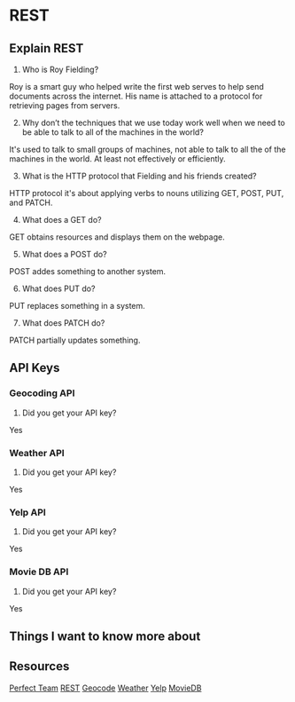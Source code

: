 # REST

## Explain REST

1. Who is Roy Fielding?

Roy is a smart guy who helped write the first web serves to help send documents across the internet. His name is attached to a protocol for retrieving pages from servers.

2. Why don’t the techniques that we use today work well when we need to be able to talk to all of the machines in the world?

It's used to talk to small groups of machines, not able to talk to all the of the machines in the world. At least not effectively or efficiently.

3. What is the HTTP protocol that Fielding and his friends created?

HTTP protocol it's about applying verbs to nouns utilizing GET, POST, PUT, and PATCH.

4. What does a GET do?

GET obtains resources and displays them on the webpage.

5. What does a POST do?

POST addes something to another system.

6. What does PUT do?

PUT replaces something in a system.

7. What does PATCH do?

PATCH partially updates something.

## API Keys

### Geocoding API

1. Did you get your API key?

Yes

### Weather API

1. Did you get your API key?

Yes

### Yelp API

1. Did you get your API key?

Yes

### Movie DB API

1. Did you get your API key?

Yes

## Things I want to know more about

## Resources

[Perfect Team](https://www.google.com/amp/mobile.nytimes.com/2016/02/28/magazine/what-google-learned-from-its-quest-to-build-the-perfect-team.amp.html)
[REST](https://gist.github.com/brookr/5977550)
[Geocode](https://locationiq.com/)
[Weather](https://www.weatherbit.io/)
[Yelp](https://www.yelp.com/developers/documentation/v3/business_search)
[MovieDB](https://developers.themoviedb.org/3/getting-started/introduction)
